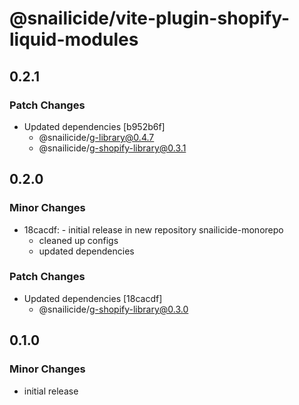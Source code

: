 # @snailicide/vite-plugin-shopify-liquid-modules

## 0.2.1

### Patch Changes

-   Updated dependencies [b952b6f]
    -   @snailicide/g-library@0.4.7
    -   @snailicide/g-shopify-library@0.3.1

## 0.2.0

### Minor Changes

-   18cacdf: - initial release in new repository snailicide-monorepo
    -   cleaned up configs
    -   updated dependencies

### Patch Changes

-   Updated dependencies [18cacdf]
    -   @snailicide/g-shopify-library@0.3.0

## 0.1.0

### Minor Changes

-   initial release
